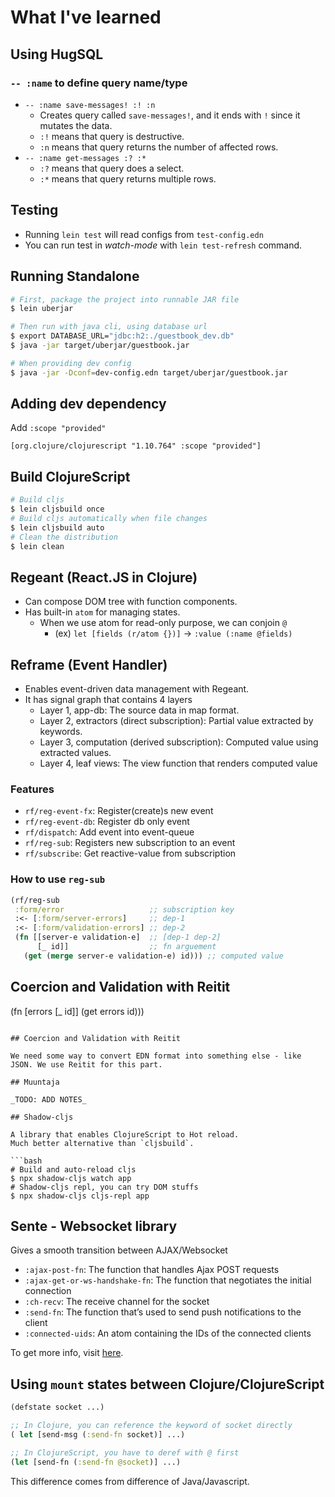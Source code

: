 # What I've learned

## Using HugSQL

### `-- :name` to define query name/type

- `-- :name save-messages! :! :n`
  - Creates query called `save-messages!`, and it ends with `!` since it mutates the data.
  - `:!` means that query is destructive.
  - `:n` means that query returns the number of affected rows.
- `-- :name get-messages :? :*`
  - `:?` means that query does a select.
  - `:*` means that query returns multiple rows.

## Testing

- Running `lein test` will read configs from `test-config.edn`
- You can run test in _watch-mode_ with `lein test-refresh` command.

## Running Standalone

```bash
# First, package the project into runnable JAR file
$ lein uberjar

# Then run with java cli, using database url
$ export DATABASE_URL="jdbc:h2:./guestbook_dev.db"
$ java -jar target/uberjar/guestbook.jar

# When providing dev config
$ java -jar -Dconf=dev-config.edn target/uberjar/guestbook.jar
```

## Adding dev dependency

Add `:scope "provided"`

```edn
[org.clojure/clojurescript "1.10.764" :scope "provided"]
```

## Build ClojureScript

```bash
# Build cljs
$ lein cljsbuild once
# Build cljs automatically when file changes
$ lein cljsbuild auto
# Clean the distribution
$ lein clean
```

## Regeant (React.JS in Clojure)

- Can compose DOM tree with function components.
- Has built-in `atom` for managing states.
  - When we use atom for read-only purpose, we can conjoin `@`
    - (ex) `let [fields (r/atom {})]` -> `:value (:name @fields)`

## Reframe (Event Handler)

- Enables event-driven data management with Regeant.
- It has signal graph that contains 4 layers
  - Layer 1, app-db: The source data in map format.
  - Layer 2, extractors (direct subscription): Partial value extracted by keywords.
  - Layer 3, computation (derived subscription): Computed value using extracted values.
  - Layer 4, leaf views: The view function that renders computed value

### Features

- `rf/reg-event-fx`: Register(create)s new event
- `rf/reg-event-db`: Register db only event
- `rf/dispatch`: Add event into event-queue
- `rf/reg-sub`: Registers new subscription to an event
- `rf/subscribe`: Get reactive-value from subscription

### How to use `reg-sub`

```clojure
(rf/reg-sub
 :form/error                   ;; subscription key
 :<- [:form/server-errors]     ;; dep-1
 :<- [:form/validation-errors] ;; dep-2
 (fn [[server-e validation-e]  ;; [dep-1 dep-2]
      [_ id]]                  ;; fn arguement
   (get (merge server-e validation-e) id))) ;; computed value
```

## Coercion and Validation with Reitit

(fn [errors [_ id]]
(get errors id)))

````

## Coercion and Validation with Reitit

We need some way to convert EDN format into something else - like JSON. We use Reitit for this part.

## Muuntaja

_TODO: ADD NOTES_

## Shadow-cljs

A library that enables ClojureScript to Hot reload.
Much better alternative than `cljsbuild`.

```bash
# Build and auto-reload cljs
$ npx shadow-cljs watch app
# Shadow-cljs repl, you can try DOM stuffs
$ npx shadow-cljs cljs-repl app
````

## Sente - Websocket library

Gives a smooth transition between AJAX/Websocket

- `:ajax-post-fn`: The function that handles Ajax POST requests
- `:ajax-get-or-ws-handshake-fn`: The function that negotiates the initial connection
- `:ch-recv`: The receive channel for the socket
- `:send-fn`: The function that’s used to send push notifications to the client
- `:connected-uids`: An atom containing the IDs of the connected clients

To get more info, visit [here](https://github.com/ptaoussanis/sente/wiki).

## Using `mount` states between Clojure/ClojureScript

```clojure
(defstate socket ...)

;; In Clojure, you can reference the keyword of socket directly
( let [send-msg (:send-fn socket)] ...)

;; In ClojureScript, you have to deref with @ first
(let [send-fn (:send-fn @socket)] ...)
```

This difference comes from difference of Java/Javascript.

